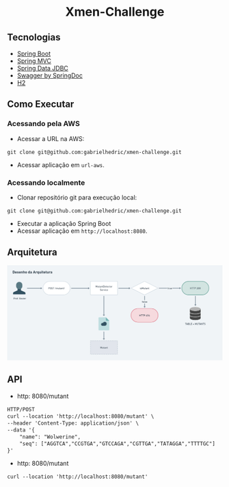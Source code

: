 <h1 align="center">
  Xmen-Challenge
</h1>

## Tecnologias

- [Spring Boot](https://spring.io/projects/spring-boot)
- [Spring MVC](https://docs.spring.io/spring-framework/reference/web/webmvc.html)
- [Spring Data JDBC](https://spring.io/projects/spring-data-jdbc)
- [Swagger by SpringDoc](https://springdoc.org/)
- [H2](https://www.h2database.com/html/main.html)

## Como Executar

### Acessando pela AWS
- Acessar a URL na AWS:
```
git clone git@github.com:gabrielhedric/xmen-challenge.git
```
- Acessar aplicação em `url-aws`.

### Acessando localmente

- Clonar repositório git para execução local:
```
git clone git@github.com:gabrielhedric/xmen-challenge.git
```
- Executar a aplicação Spring Boot
- Acessar aplicação em `http://localhost:8080`.

## Arquitetura

![Desenho de Arquitetura](.github/Arquitetura%20Xmen-Challenge.png)

## API

- http: 8080/mutant
```
HTTP/POST
curl --location 'http://localhost:8080/mutant' \
--header 'Content-Type: application/json' \
--data '{
    "name": "Wolwerine",
    "seq": ["AGGTCA","CCGTGA","GTCCAGA","CGTTGA","TATAGGA","TTTTGC"]
}'
```

- http: 8080/mutant
```
curl --location 'http://localhost:8080/mutant'
```